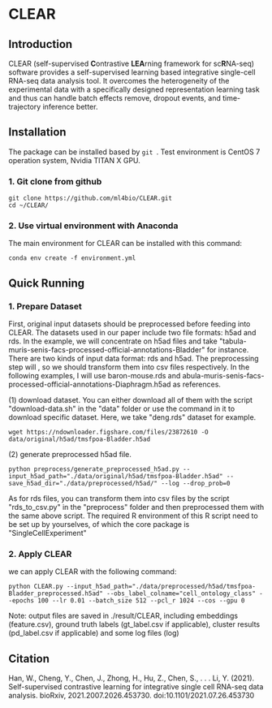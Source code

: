 # CLEAR

## Introduction

CLEAR (self-supervised **C**ontrastive **LEA**rning framework for sc**R**NA-seq) software provides a self-supervised learning based integrative single-cell RNA-seq data analysis tool. It overcomes the heterogeneity of the experimental data with a specifically designed representation learning task and thus can handle batch effects remove, dropout events, and time-trajectory inference better.

## Installation

The package can be installed based by `git `. Test environment is CentOS 7 operation system, Nvidia TITAN X GPU.

### 1. Git clone from github

```
git clone https://github.com/ml4bio/CLEAR.git
cd ~/CLEAR/
```

### 2. Use virtual environment with Anaconda
The main environment for CLEAR can be installed with this command:
```
conda env create -f environment.yml
```

## Quick Running

### 1. Prepare Dataset

First, original input datasets should be preprocessed  before feeding into CLEAR. 
The datasets used in our paper include two file formats: h5ad and rds.
In the example, we will concentrate on h5ad files and take "tabula-muris-senis-facs-processed-official-annotations-Bladder" for instance.
There are two kinds of input data format: rds and h5ad. The preprocessing step will , so we should transform them into csv files respectively. 
In the following examples, I will use baron-mouse.rds and abula-muris-senis-facs-processed-official-annotations-Diaphragm.h5ad as references. 

(1) download dataset.
You can either download all of them with the script "download-data.sh" in the "data" folder or use the command in it to download specific dataset.
Here, we take "deng.rds" dataset for example.
```
wget https://ndownloader.figshare.com/files/23872610 -O data/original/h5ad/tmsfpoa-Bladder.h5ad 
```

(2) generate preprocessed h5ad file.
```
python preprocess/generate_preprocessed_h5ad.py --input_h5ad_path="./data/original/h5ad/tmsfpoa-Bladder.h5ad" --save_h5ad_dir="./data/preprocessed/h5ad/" --log --drop_prob=0
```
As for rds files, you can transform them into csv files by the script "rds_to_csv.py" in the "preprocess" folder and then preprocessed them with the same above script.
The required R environment of this R script need to be set up by yourselves, of which the core package is "SingleCellExperiment"

### 2. Apply CLEAR

we can apply CLEAR with the following command:
```
python CLEAR.py --input_h5ad_path="./data/preprocessed/h5ad/tmsfpoa-Bladder_preprocessed.h5ad" --obs_label_colname="cell_ontology_class" --epochs 100 --lr 0.01 --batch_size 512 --pcl_r 1024 --cos --gpu 0
```
Note: output files are saved in ./result/CLEAR, including embeddings (feature.csv), ground truth labels (gt_label.csv if applicable), cluster results (pd_label.csv if applicable) and some log files (log)


## Citation

Han, W., Cheng, Y., Chen, J., Zhong, H., Hu, Z., Chen, S., . . . Li, Y. (2021). Self-supervised contrastive learning for integrative single cell RNA-seq data analysis. bioRxiv, 2021.2007.2026.453730. doi:10.1101/2021.07.26.453730

